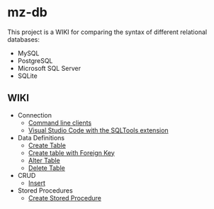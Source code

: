 # mz-db

This project is a WIKI for comparing the syntax of different relational databases:

- MySQL
- PostgreSQL
- Microsoft SQL Server
- SQLite

## WIKI

- Connection
  - [Command line clients](1-connection/command-line-clients.md)
  - [Visual Studio Code with the SQLTools extension](1-connection/vs-code-ext.md)
- Data Definitions
  - [Create Table](2-data-definitions/1-create-table.md)
  - [Create table with Foreign Key](2-data-definitions/2-create-table-with-foreign-key.md)
  - [Alter Table](2-data-definitions/3-add-column.md)
  - [Delete Table](2-data-definitions/4-delete-table.md)
- CRUD
  - [Insert](3-crud/1-insert.md)
- Stored Procedures
  - [Create Stored Procedure](4-stored-procedures/1-create-stored-procedure.md)
